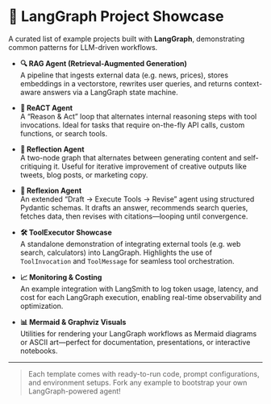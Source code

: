 # 🚀 LangGraph Project Showcase

A curated list of example projects built with **LangGraph**, demonstrating common patterns for LLM-driven workflows.

- **🔍 RAG Agent (Retrieval-Augmented Generation)**  
  A pipeline that ingests external data (e.g. news, prices), stores embeddings in a vectorstore, rewrites user queries, and returns context-aware answers via a LangGraph state machine.

- **🤖 ReACT Agent**  
  A “Reason & Act” loop that alternates internal reasoning steps with tool invocations. Ideal for tasks that require on-the-fly API calls, custom functions, or search tools.

- **💭 Reflection Agent**  
  A two-node graph that alternates between generating content and self-critiquing it. Useful for iterative improvement of creative outputs like tweets, blog posts, or marketing copy.

- **🔄 Reflexion Agent**  
  An extended “Draft → Execute Tools → Revise” agent using structured Pydantic schemas. It drafts an answer, recommends search queries, fetches data, then revises with citations—looping until convergence.

- **🛠️ ToolExecutor Showcase**  
  A standalone demonstration of integrating external tools (e.g. web search, calculators) into LangGraph. Highlights the use of `ToolInvocation` and `ToolMessage` for seamless tool orchestration.

- **📈 Monitoring & Costing**  
  An example integration with LangSmith to log token usage, latency, and cost for each LangGraph execution, enabling real-time observability and optimization.

- **📊 Mermaid & Graphviz Visuals**  
  Utilities for rendering your LangGraph workflows as Mermaid diagrams or ASCII art—perfect for documentation, presentations, or interactive notebooks.

---

> Each template comes with ready-to-run code, prompt configurations, and environment setups. Fork any example to bootstrap your own LangGraph-powered agent!
